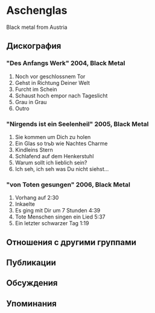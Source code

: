 # Aschenglas

Black metal from Austria

## Дискография

### "Des Anfangs Werk" 2004, Black Metal

01. Noch vor geschlossnem Tor 
02. Gehst in Richtung Deiner Welt 
03. Furcht im Schein 
04. Schaust hoch empor nach Tageslicht 
05. Grau in Grau 
06. Outro

### "Nirgends ist ein Seelenheil" 2005, Black Metal

01. Sie kommen um Dich zu holen 
02. Ein Glas so trьb wie Nachtes Charme 
03. Kindleins Stern 
04. Schlafend auf dem Henkerstuhl 
05. Warum sollt ich lieblich sein? 
06. Ich seh, ich seh was Du nicht siehst...

### "von Toten gesungen" 2006, Black Metal

1. Vorhang auf 2:30
2. Inkaelte
3. Es ging mit Dir um 7 Stunden 4:39
4. Tote Menschen singen ein Lied 5:37
5. Ein letzter schwarzer Tag 1:19


## Отношения с другими группами


## Публикации


## Обсуждения


## Упоминания

